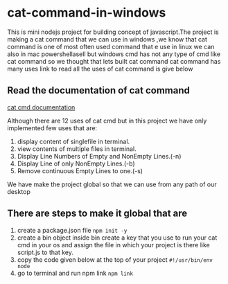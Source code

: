 # cat-command-in-windows 
This is mini nodejs project for building concept of javascript.The project is  making a cat command that we can use in windows
,we know that cat command is one of most often used command that e use in linux we can also in mac powershellasell but windows cmd 
has not any type of cmd like cat command so we thought that lets built cat command cat command has many uses link to read all the uses of cat command is give below

## Read the documentation of cat command
[cat cmd documentation](https://www.google.com)


Although there are 12 uses of cat cmd but in this project we have only implemented few uses that are:
1. display content of singlefile in terminal.
2. view contents of  multiple files in terminal.
3. Display Line Numbers of Empty and NonEmpty Lines.(-n)
4. Display Line of only NonEmpty Lines.(-b)
5. Remove continuous Empty Lines to one.(-s)

We have make the project global so  that we can use from any path of our desktop

## There are steps to make it global that are
1. create a package.json file
 `npm init -y`
2. create a bin object inside  bin create a key that you use to run your cat cmd in your os and assign the file in which your project is there like script.js  to that key.
3. copy the code given below at the top of your project
  `#!/usr/bin/env node`
4. go to terminal and run npm link
 `npm link`
